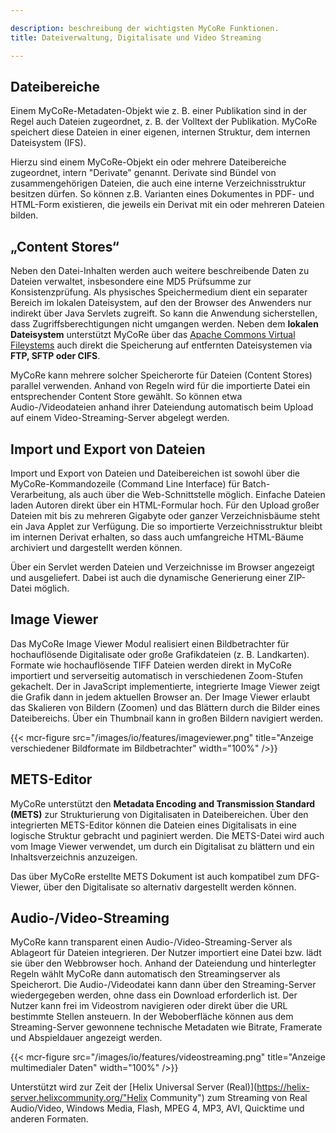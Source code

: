 ```yaml
---

description: beschreibung der wichtigsten MyCoRe Funktionen.
title: Dateiverwaltung, Digitalisate und Video Streaming

---
```


## Dateibereiche

Einem MyCoRe-Metadaten-Objekt wie z. B. einer Publikation sind in der Regel auch Dateien zugeordnet,
z. B. der Volltext der Publikation. MyCoRe speichert diese Dateien in einer eigenen, internen Struktur, dem
internen Dateisystem (IFS).

Hierzu sind einem MyCoRe-Objekt ein oder mehrere Dateibereiche zugeordnet, intern "Derivate" genannt.
Derivate sind Bündel von zusammengehörigen Dateien, die auch eine interne Verzeichnisstruktur besitzen dürfen.
So können z.B. Varianten eines Dokumentes in PDF- und HTML-Form existieren, die jeweils ein Derivat mit
ein oder mehreren Dateien bilden.

## „Content Stores“

Neben den Datei-Inhalten werden auch weitere beschreibende Daten zu Dateien verwaltet,
insbesondere eine MD5 Prüfsumme zur Konsistenzprüfung. Als physisches Speichermedium dient ein separater Bereich
im lokalen Dateisystem, auf den der Browser des Anwenders nur indirekt über Java Servlets zugreift.
So kann die Anwendung sicherstellen, dass Zugriffsberechtigungen nicht umgangen werden. Neben dem **lokalen Dateisystem**
unterstützt MyCoRe über das [Apache Commons Virtual Fileystems](http://commons.apache.org/proper/commons-vfs/filesystems.html)
auch direkt die Speicherung auf entfernten Dateisystemen via <strong>FTP, SFTP oder CIFS</strong>.

MyCoRe kann mehrere solcher Speicherorte für Dateien (Content Stores) parallel verwenden.
Anhand von Regeln wird für die importierte Datei ein entsprechender Content Store gewählt.
So können etwa Audio-/Videodateien anhand ihrer Dateiendung automatisch beim Upload auf
einem Video-Streaming-Server abgelegt werden.

## Import und Export von Dateien

Import und Export von Dateien und Dateibereichen ist sowohl über die
MyCoRe-Kommandozeile (Command Line Interface) für Batch-Verarbeitung,
als auch über die Web-Schnittstelle möglich.
Einfache Dateien laden Autoren direkt über ein HTML-Formular hoch.
Für den Upload großer Dateien mit bis zu mehreren Gigabyte oder ganzer Verzeichnisbäume
steht ein Java Applet zur Verfügung. Die so importierte Verzeichnisstruktur bleibt im internen Derivat erhalten,
so dass auch umfangreiche HTML-Bäume archiviert und dargestellt werden können.

Über ein Servlet werden Dateien und Verzeichnisse im Browser angezeigt und ausgeliefert.
Dabei ist auch die dynamische Generierung einer ZIP-Datei möglich.

## Image Viewer

Das MyCoRe Image Viewer Modul realisiert einen Bildbetrachter für
hochauflösende Digitalisate oder große Grafikdateien (z. B. Landkarten).
Formate wie hochauflösende TIFF Dateien werden direkt in MyCoRe importiert und
serverseitig automatisch in verschiedenen Zoom-Stufen gekachelt.
Der in JavaScript implementierte, integrierte Image Viewer zeigt die Grafik dann in jedem aktuellen Browser an.
Der Image Viewer erlaubt das Skalieren von Bildern (Zoomen) und das Blättern durch die Bilder eines Dateibereichs.
Über ein Thumbnail kann in großen Bildern navigiert werden.

{{< mcr-figure src="/images/io/features/imageviewer.png"  title="Anzeige verschiedener Bildformate im Bildbetrachter" width="100%" />}}

## METS-Editor

MyCoRe unterstützt den **Metadata Encoding and Transmission Standard (METS)** zur Strukturierung
von Digitalisaten in Dateibereichen. Über den integrierten METS-Editor können die Dateien eines Digitalisats
in eine logische Struktur gebracht und paginiert werden. Die METS-Datei wird auch vom Image Viewer verwendet,
um durch ein Digitalisat zu blättern und ein Inhaltsverzeichnis anzuzeigen.

Das über MyCoRe erstellte METS Dokument ist auch kompatibel zum DFG-Viewer, über den Digitalisate
so alternativ dargestellt werden können.

## Audio-/Video-Streaming

MyCoRe kann transparent einen Audio-/Video-Streaming-Server als Ablageort für Dateien integrieren.
Der Nutzer importiert eine Datei bzw. lädt sie über den Webbrowser hoch.
Anhand der Dateiendung und hinterlegter Regeln wählt MyCoRe dann
automatisch den Streamingserver als Speicherort. Die Audio-/Videodatei kann dann über den
Streaming-Server wiedergegeben  werden, ohne dass ein Download erforderlich ist.
Der Nutzer kann frei im Videostrom navigieren oder direkt über die URL
bestimmte Stellen ansteuern. In der Weboberfläche können aus dem
Streaming-Server gewonnene technische Metadaten wie Bitrate, Framerate und Abspieldauer angezeigt werden.

{{< mcr-figure src="/images/io/features/videostreaming.png"  title="Anzeige multimedialer Daten" width="100%" />}}

Unterstützt wird zur Zeit der
[Helix Universal Server (Real)](https://helix-server.helixcommunity.org/"Helix Community")
zum Streaming von Real Audio/Video, Windows Media, Flash, MPEG 4, MP3, AVI, Quicktime und anderen Formaten.